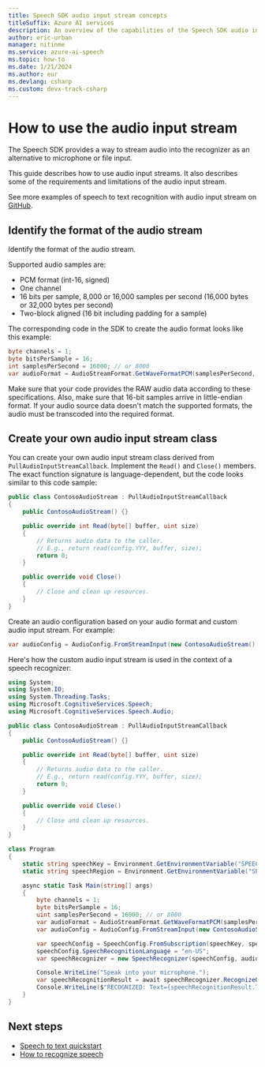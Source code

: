 ```yaml
---
title: Speech SDK audio input stream concepts
titleSuffix: Azure AI services
description: An overview of the capabilities of the Speech SDK audio input stream.
author: eric-urban
manager: nitinme
ms.service: azure-ai-speech
ms.topic: how-to
ms.date: 1/21/2024
ms.author: eur
ms.devlang: csharp
ms.custom: devx-track-csharp
---
```


# How to use the audio input stream

The Speech SDK provides a way to stream audio into the recognizer as an alternative to microphone or file input.

This guide describes how to use audio input streams. It also describes some of the requirements and limitations of the audio input stream.

See more examples of speech to text recognition with audio input stream on [GitHub](https://github.com/Azure-Samples/cognitive-services-speech-sdk/blob/master/samples/csharp/sharedcontent/console/speech_recognition_samples.cs).

## Identify the format of the audio stream

Identify the format of the audio stream. 

Supported audio samples are:

  - PCM format (int-16, signed)
  - One channel
  - 16 bits per sample, 8,000 or 16,000 samples per second (16,000 bytes or 32,000 bytes per second)
  - Two-block aligned (16 bit including padding for a sample)

The corresponding code in the SDK to create the audio format looks like this example:

```csharp
byte channels = 1;
byte bitsPerSample = 16;
int samplesPerSecond = 16000; // or 8000
var audioFormat = AudioStreamFormat.GetWaveFormatPCM(samplesPerSecond, bitsPerSample, channels);
```

Make sure that your code provides the RAW audio data according to these specifications. Also, make sure that 16-bit samples arrive in little-endian format. If your audio source data doesn't match the supported formats, the audio must be transcoded into the required format.

## Create your own audio input stream class

You can create your own audio input stream class derived from `PullAudioInputStreamCallback`. Implement the `Read()` and `Close()` members. The exact function signature is language-dependent, but the code looks similar to this code sample:

```csharp
public class ContosoAudioStream : PullAudioInputStreamCallback 
{
    public ContosoAudioStream() {}

    public override int Read(byte[] buffer, uint size) 
    {
        // Returns audio data to the caller.
        // E.g., return read(config.YYY, buffer, size);
        return 0;
    }

    public override void Close() 
    {
        // Close and clean up resources.
    }
}
```

Create an audio configuration based on your audio format and custom audio input stream. For example:

```csharp
var audioConfig = AudioConfig.FromStreamInput(new ContosoAudioStream(), audioFormat);
```

Here's how the custom audio input stream is used in the context of a speech recognizer:

```csharp
using System;
using System.IO;
using System.Threading.Tasks;
using Microsoft.CognitiveServices.Speech;
using Microsoft.CognitiveServices.Speech.Audio;

public class ContosoAudioStream : PullAudioInputStreamCallback 
{
    public ContosoAudioStream() {}

    public override int Read(byte[] buffer, uint size) 
    {
        // Returns audio data to the caller.
        // E.g., return read(config.YYY, buffer, size);
        return 0;
    }

    public override void Close() 
    {
        // Close and clean up resources.
    }
}

class Program 
{
    static string speechKey = Environment.GetEnvironmentVariable("SPEECH_KEY");
    static string speechRegion = Environment.GetEnvironmentVariable("SPEECH_REGION");

    async static Task Main(string[] args)
    {
        byte channels = 1;
        byte bitsPerSample = 16;
        uint samplesPerSecond = 16000; // or 8000
        var audioFormat = AudioStreamFormat.GetWaveFormatPCM(samplesPerSecond, bitsPerSample, channels);
        var audioConfig = AudioConfig.FromStreamInput(new ContosoAudioStream(), audioFormat);

        var speechConfig = SpeechConfig.FromSubscription(speechKey, speechRegion); 
        speechConfig.SpeechRecognitionLanguage = "en-US";
        var speechRecognizer = new SpeechRecognizer(speechConfig, audioConfig);

        Console.WriteLine("Speak into your microphone.");
        var speechRecognitionResult = await speechRecognizer.RecognizeOnceAsync();
        Console.WriteLine($"RECOGNIZED: Text={speechRecognitionResult.Text}");
    }
}
```

## Next steps

- [Speech to text quickstart](./get-started-speech-to-text.md?pivots=programming-language-csharp)
- [How to recognize speech](./how-to-recognize-speech.md?pivots=programming-language-csharp)
